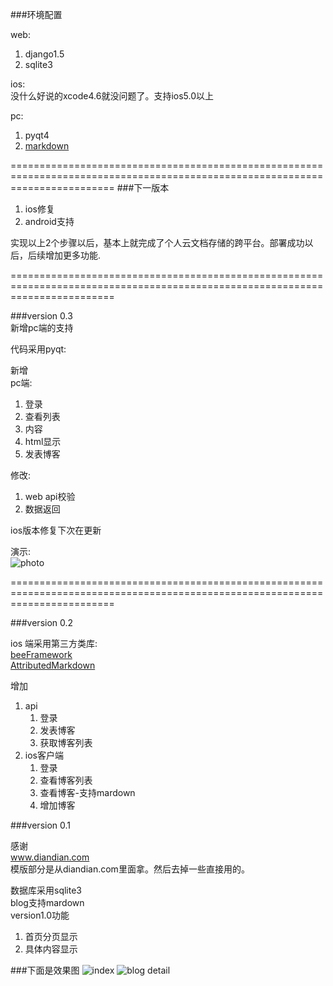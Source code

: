 
###环境配置

web:   
  1. django1.5
  2. sqlite3
  

ios:   
    没什么好说的xcode4.6就没问题了。支持ios5.0以上
    
pc:    
  1. pyqt4
  2. [markdown]('https://github.com/waylan/Python-Markdown')
  
  

==============================================================================================================================
###下一版本

  1. ios修复
  2. android支持
  
实现以上2个步骤以后，基本上就完成了个人云文档存储的跨平台。部署成功以后，后续增加更多功能.



==============================================================================================================================



###version 0.3   
新增pc端的支持   

代码采用pyqt:    

新增   
pc端:
  1. 登录   
  2. 查看列表  
  3. 内容   
  4. html显示   
  5. 发表博客    

修改:   
  1. web api校验
  2. 数据返回

ios版本修复下次在更新

演示:   
![photo](http://img3.douban.com/view/photo/photo/public/p1996889954.jpg "demophoto")


==============================================================================================================================


###version 0.2   

ios 端采用第三方类库:   
    [beeFramework]('https://github.com/gavinkwoe/BeeFramework')   
    [AttributedMarkdown]('https://github.com/dreamwieber/AttributedMarkdown')   
    
    
增加   

1. api       
    1. 登录   
    2. 发表博客   
    3. 获取博客列表   
2. ios客户端     
   1. 登录   
   2. 查看博客列表   
   3. 查看博客-支持mardown   
   4. 增加博客   


###version 0.1   



感谢   
www.diandian.com   
模版部分是从diandian.com里面拿。然后去掉一些直接用的。   


数据库采用sqlite3   
blog支持mardown   
version1.0功能   

1. 首页分页显示
2. 具体内容显示



###下面是效果图
![index](http://img3.douban.com/view/photo/photo/public/p1991639277.jpg "index")
![blog detail](http://img3.douban.com/view/photo/photo/public/p1991639404.jpg "blog detail")

